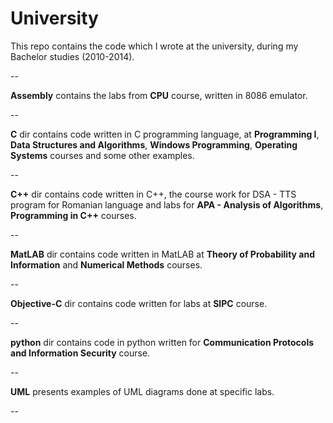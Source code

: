 University
==========

This repo contains the code which I wrote at the university, during my Bachelor studies (2010-2014). 

--

**Assembly** contains the labs from **CPU** course, written in 8086 emulator.

--

**C** dir contains code written in C programming language, at **Programming I**, **Data Structures and Algorithms**, **Windows Programming**, **Operating Systems** courses and some other examples.

--

**C++** dir contains code written in C++, the course work for DSA - TTS program for Romanian language and labs for **APA - Analysis of Algorithms**, **Programming in C++** courses.

--

**MatLAB** dir contains code written in MatLAB at **Theory of Probability and Information** and **Numerical Methods** courses.

--

**Objective-C** dir contains code written for labs at **SIPC** course.

--

**python** dir contains code in python written for **Communication Protocols and Information Security** course.

--

**UML** presents examples of UML diagrams done at specific labs.

--
